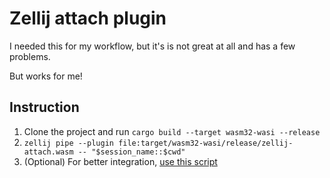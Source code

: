 # Zellij attach plugin
I needed this for my workflow, but it's is not great at all and has a few problems.

But works for me!

## Instruction
1. Clone the project and run `cargo build --target wasm32-wasi --release`
2. `zellij pipe --plugin file:target/wasm32-wasi/release/zellij-attach.wasm -- "$session_name::$cwd"`
3. (Optional) For better integration, [use this script](https://github.com/mostafaqanbaryan/dotfiles/blob/main/scripts/sessions)
